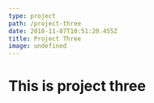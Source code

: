 ```yaml
---
type: project
path: /project-three
date: 2018-11-07T10:51:20.455Z
title: Project Three
image: undefined
---
```

# This is project three
